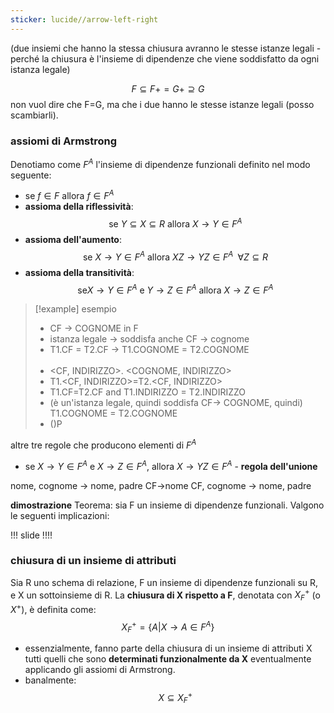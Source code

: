 ```yaml
---
sticker: lucide//arrow-left-right
---
```

(due insiemi che hanno la stessa chiusura avranno le stesse istanze legali - perché la chiusura è l'insieme di dipendenze che viene soddisfatto da ogni istanza legale)

$$ F \subseteq F+ = G+ \supseteq G $$
non vuol dire che F=G, ma che i due hanno le stesse istanze legali (posso scambiarli).

### assiomi di Armstrong
Denotiamo come $F^A$ l'insieme di dipendenze funzionali definito nel modo seguente:
- $\text{se }f\in F \text{ allora }f\in F^A$ 
- **assioma della riflessività**:
$$\text{se } Y \subseteq X \subseteq R \text{ allora } X\rightarrow Y \in F^A$$
- **assioma dell'aumento**:
	$$\text{se } X \rightarrow Y \in F^A \text{ allora } XZ \rightarrow YZ \in F^A \,\,\, \forall Z \subseteq R $$
- **assioma della transitività**:
$$\text{se} X\rightarrow Y \in F^A \text{ e } Y\rightarrow Z \in F^A \text{ allora } X\to Z \in F^A$$

>[!example] esempio
>- CF -> COGNOME in F
>- istanza legale -> soddisfa anche CF -> cognome
>- T1.CF = T2.CF -> T1.COGNOME = T2.COGNOME
><br></br>
>- <CF, INDIRIZZO>. <COGNOME, INDIRIZZO>
>- T1.<CF, INDIRIZZO>=T2.<CF, INDIRIZZO>
>- T1.CF=T2.CF and T1.INDIRIZZO = T2.INDIRIZZO
>- (è un'istanza legale, quindi soddisfa CF-> COGNOME, quindi) T1.COGNOME = T2.COGNOME
>- ()P

altre tre regole che producono elementi di $F^A$

- se $X\rightarrow Y\in F^A$ e $X\rightarrow Z \in F^A$, allora $X\rightarrow YZ \in F^A$ - **regola dell'unione**


nome, cognome -> nome, padre
CF->nome
CF, cognome -> nome, padre

**dimostrazione**
Teorema:
sia F un insieme di dipendenze funzionali. Valgono le seguenti implicazioni:


!!! slide !!!!


### chiusura di un insieme di attributi
Sia R uno schema di relazione, F un insieme di dipendenze funzionali su R, e X un sottoinsieme di R.
La **chiusura di X rispetto a F**, denotata con $X_{F}^+$ (o $X^+$), è definita come:
$$X_{F}^+ = \{ A|X\rightarrow A\in F^A\}$$
- essenzialmente, fanno parte della chiusura di un insieme di attributi X tutti quelli che sono **determinati funzionalmente da X** eventualmente applicando gli assiomi di Armstrong.
- banalmente:
$$X\subseteq X_{F}^+$$

